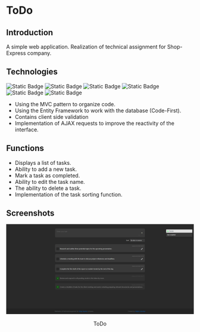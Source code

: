 # ToDo 

## Introduction
A simple web application. Realization of technical assignment for Shop-Express company.

## Technologies
![Static Badge](https://img.shields.io/badge/ASP-badge?style=for-the-badge&logo=ASP&color=%23292929)
![Static Badge](https://img.shields.io/badge/.NET%20CORE%208-badge?style=for-the-badge&logo=.NET&color=%23292929)
![Static Badge](https://img.shields.io/badge/MVC-badge?style=for-the-badge&color=%23292929)
![Static Badge](https://img.shields.io/badge/EF.Core-badge?style=for-the-badge&logo=db&color=%23292929)
![Static Badge](https://img.shields.io/badge/SQL-badge?style=for-the-badge&logo=sql%20server&color=%23292929)
![Static Badge](https://img.shields.io/badge/AJAX-badge?style=for-the-badge&color=%23292929)


- Using the MVC pattern to organize code.
- Using the Entity Framework to work with the database (Code-First).
- Contains client side validation
- Implementation of AJAX requests to improve the reactivity of the interface.

## Functions

- Displays a list of tasks.
- Ability to add a new task.
- Mark a task as completed.
- Ability to edit the task name.
- The ability to delete a task.
- Implementation of the task sorting function.

## Screenshots

<div align="center">
  <img src="/wwwroot/screenshots/ToDo.png"/>
  <p>ToDo</p>
  <br/>
</div>
